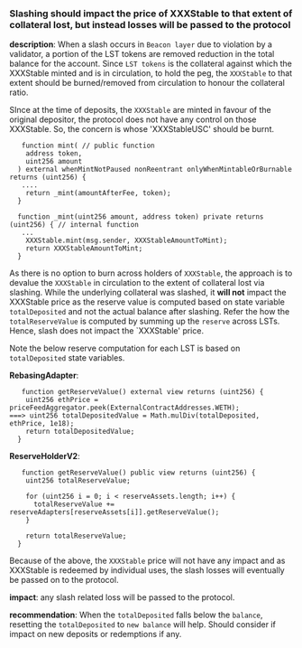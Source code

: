 ### Slashing should impact the price of XXXStable to that extent of collateral lost, but instead losses will be passed to the protocol

**description**: When a slash occurs in `Beacon layer` due to violation by a validator, a portion of the LST tokens are removed reduction in the total balance for the account. Since `LST tokens` is the collateral against which the XXXStable minted and is in circulation, to hold the peg, the `XXXStable` to that extent should be burned/removed from circulation to honour the collateral ratio.

SInce at the time of deposits, the `XXXStable` are minted in favour of the original depositor, the protocol does not have any control on those XXXStable. So, the concern is whose 'XXXStableUSC' should be burnt.

```solidity
   function mint( // public function
    address token,
    uint256 amount
  ) external whenMintNotPaused nonReentrant onlyWhenMintableOrBurnable returns (uint256) {
   ....
    return _mint(amountAfterFee, token);
  }

  function _mint(uint256 amount, address token) private returns (uint256) { // internal function
   ...
    XXXStable.mint(msg.sender, XXXStableAmountToMint);
    return XXXStableAmountToMint;
  }
```
As there is no option to burn across holders of `XXXStable`, the approach is to devalue the `XXXStable` in circulation to the extent of collateral lost via slashing.  While the underlying collateral was slashed, it **will not** impact the XXXStable price as the reserve value is computed based on state variable `totalDeposited` and not the actual balance after slashing. Refer the how the `totalReserveValue` is computed by summing up the `reserve` across LSTs. Hence, slash does not impact the `XXXStable' price.

Note the below reserve computation for each LST is based on `totalDeposited` state variables.

**RebasingAdapter**:

```solidity
   function getReserveValue() external view returns (uint256) {
    uint256 ethPrice = priceFeedAggregator.peek(ExternalContractAddresses.WETH);
===> uint256 totalDepositedValue = Math.mulDiv(totalDeposited, ethPrice, 1e18);
    return totalDepositedValue;
  }
```
**ReserveHolderV2**:
```solidity
   function getReserveValue() public view returns (uint256) {
    uint256 totalReserveValue;

    for (uint256 i = 0; i < reserveAssets.length; i++) {
      totalReserveValue += reserveAdapters[reserveAssets[i]].getReserveValue();
    }

    return totalReserveValue;
  }
```

Because of the above, the `XXXStable` price will not have any impact and as XXXStable is redeemed by individual uses, the slash losses will eventually be passed on to the protocol.

**impact**: any slash related loss will be passed to the protocol.

**recommendation**: 
When the `totalDeposited` falls below the `balance`, resetting the `totalDeposited` to `new balance` will help.
Should consider if impact on new deposits or redemptions if any.
